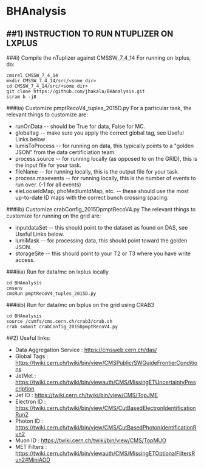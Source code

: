 # BHAnalysis
##1) INSTRUCTION TO RUN NTUPLIZER ON LXPLUS
-------------------------------------------
###i) Compile the nTuplizer against CMSSW_7_4_14
For running on lxplus, do:
```
cmsrel CMSSW_7_4_14
mkdir CMSSW_7_4_14/src/<some dir>
cd CMSSW_7_4_14/src/<some dir>
git clone https://github.com/jhakala/BHAnalysis.git
scram b -j8
```
###iia) Customize pmptRecoV4_tuples_2015D.py
For a particular task, the relevant things to customize are:
- runOnData -- should be True for data, False for MC.
- globaltag -- make sure you apply the correct global tag, see Useful Links below
- lumisToProcess -- for running on data, this typically points to a "golden JSON" from the data certificiation team.
- process.source -- for running locally (as opposed to on the GRID), this is the input file for your task.
- fileName -- for running locally, this is the output file for your task.
- process.maxevents -- for running locally, this is the number of events to run over. (-1 for all events)
- eleLooseIdMap, phoMediumIdMap, etc. -- these should use the most up-to-date ID maps with the correct bunch crossing spacing.

###iib) Customize crabConfig_2015DpmptRecoV4.py
The relevant things to customize for running on the grid are:
- inputdataSet -- this should point to the dataset as found on DAS, see Useful Links below.
- lumiMask -- for processing data, this should point toward the golden JSON.
- storageSite -- this should point to your T2 or T3 where you have write access.

###iiia) Run for data/mc on lxplus locally
```
cd BHAnalysis
cmsenv
cmsRun pmptRecoV4_tuples_2015D.py
```

###iiib) Run for data/mc on lxplus on the grid using CRAB3

```
cd BHAnalysis
source /cvmfs/cms.cern.ch/crab3/crab.sh
crab submit crabConfig_2015DpmptRecoV4.py
```
##2) Useful links:
* Data Aggregation Service : https://cmsweb.cern.ch/das/
* Global Tags              : https://twiki.cern.ch/twiki/bin/view/CMSPublic/SWGuideFrontierConditions
* JetMet                   : https://twiki.cern.ch/twiki/bin/viewauth/CMS/MissingETUncertaintyPrescription  
* Jet ID                   : https://twiki.cern.ch/twiki/bin/view/CMS/TopJME  
* Electron ID              : https://twiki.cern.ch/twiki/bin/view/CMS/CutBasedElectronIdentificationRun2  
* Photon ID                : https://twiki.cern.ch/twiki/bin/view/CMS/CutBasedPhotonIdentificationRun2  
* Muon ID                  : https://twiki.cern.ch/twiki/bin/view/CMS/TopMUO  
* MET Filters              : https://twiki.cern.ch/twiki/bin/viewauth/CMS/MissingETOptionalFiltersRun2#MiniAOD
